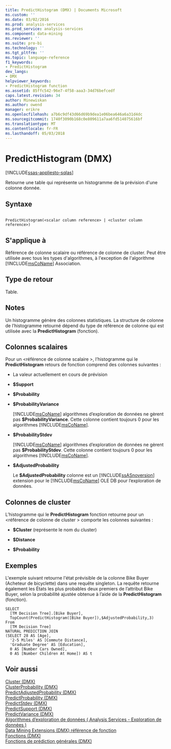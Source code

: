 ```yaml
---
title: PredictHistogram (DMX) | Documents Microsoft
ms.custom: ''
ms.date: 03/02/2016
ms.prod: analysis-services
ms.prod_service: analysis-services
ms.component: data-mining
ms.reviewer: ''
ms.suite: pro-bi
ms.technology: ''
ms.tgt_pltfrm: ''
ms.topic: language-reference
f1_keywords:
- PredictHistogram
dev_langs:
- DMX
helpviewer_keywords:
- PredictHistogram function
ms.assetid: 85ffc542-96e7-4f58-aaa3-34d76befcedf
caps.latest.revision: 34
author: Minewiskan
ms.author: owend
manager: erikre
ms.openlocfilehash: a7b6c9df43d66d69b9dea1e06bea646a6a31d4dc
ms.sourcegitcommit: 1740f3090b168c0e809611a7aa6fd514075616bf
ms.translationtype: MT
ms.contentlocale: fr-FR
ms.lasthandoff: 05/03/2018
---
```

# <a name="predicthistogram-dmx"></a>PredictHistogram (DMX)
[!INCLUDE[ssas-appliesto-sqlas](../includes/ssas-appliesto-sqlas.md)]

  Retourne une table qui représente un histogramme de la prévision d'une colonne donnée.  
  
## <a name="syntax"></a>Syntaxe  
  
```  
  
PredictHistogram(<scalar column reference> | <cluster column reference>)  
```  
  
## <a name="applies-to"></a>S'applique à  
 Référence de colonne scalaire ou référence de colonne de cluster. Peut être utilisée avec tous les types d'algorithmes, à l'exception de l'algorithme [!INCLUDE[msCoName](../includes/msconame-md.md)] Association.  
  
## <a name="return-type"></a>Type de retour  
 Table.  
  
## <a name="remarks"></a>Notes  
 Un histogramme génère des colonnes statistiques. La structure de colonne de l’histogramme retourné dépend du type de référence de colonne qui est utilisée avec la **PredictHistogram** (fonction).  
  
## <a name="scalar-columns"></a>Colonnes scalaires  
 Pour un \<référence de colonne scalaire >, l’histogramme qui le **PredictHistogram** retours de fonction comprend des colonnes suivantes :  
  
-   La valeur actuellement en cours de prévision  
  
-   **$Support**  
  
-   **$Probability**  
  
-   **$ProbabilityVariance**  
  
     [!INCLUDE[msCoName](../includes/msconame-md.md)] algorithmes d’exploration de données ne gèrent pas **$ProbabilityVariance**. Cette colonne contient toujours 0 pour les algorithmes [!INCLUDE[msCoName](../includes/msconame-md.md)].  
  
-   **$ProbabilityStdev**  
  
     [!INCLUDE[msCoName](../includes/msconame-md.md)] algorithmes d’exploration de données ne gèrent pas **$ProbabilityStdev**. Cette colonne contient toujours 0 pour les algorithmes [!INCLUDE[msCoName](../includes/msconame-md.md)].  
  
-   **$AdjustedProbability**  
  
     Le **$AdjustedProbability** colonne est un [!INCLUDE[ssASnoversion](../includes/ssasnoversion-md.md)] extension pour le [!INCLUDE[msCoName](../includes/msconame-md.md)] OLE DB pour l’exploration de données.  
  
## <a name="cluster-columns"></a>Colonnes de cluster  
 L’histogramme qui le **PredictHistogram** fonction retourne pour un \<référence de colonne de cluster > comporte les colonnes suivantes :  
  
-   **$Cluster** (représente le nom du cluster)  
  
-   **$Distance**  
  
-   **$Probability**  
  
## <a name="examples"></a>Exemples  
 L'exemple suivant retourne l'état prévisible de la colonne Bike Buyer (Acheteur de bicyclette) dans une requête singleton. La requête retourne également les États les plus probables deux premiers de l’attribut Bike Buyer, selon la probabilité ajustée obtenue à l’aide de la **PredictHistogram** (fonction).  
  
```  
SELECT  
  [TM Decision Tree].[Bike Buyer],  
  TopCount(PredictHistogram([Bike Buyer]),$AdjustedProbability,3)  
From  
  [TM Decision Tree]  
NATURAL PREDICTION JOIN  
(SELECT 28 AS [Age],  
  '2-5 Miles' AS [Commute Distance],  
  'Graduate Degree' AS [Education],  
  0 AS [Number Cars Owned],  
  0 AS [Number Children At Home]) AS t  
```  
  
## <a name="see-also"></a>Voir aussi  
 [Cluster &#40;DMX&#41;](../dmx/cluster-dmx.md)   
 [ClusterProbability &#40;DMX&#41;](../dmx/clusterprobability-dmx.md)   
 [PredictAdjustedProbability &#40;DMX&#41;](../dmx/predictadjustedprobability-dmx.md)   
 [PredictProbability &#40;DMX&#41;](../dmx/predictprobability-dmx.md)   
 [PredictStdev &#40;DMX&#41;](../dmx/predictstdev-dmx.md)   
 [PredictSupport &#40;DMX&#41;](../dmx/predictsupport-dmx.md)   
 [PredictVariance &#40;DMX&#41;](../dmx/predictvariance-dmx.md)   
 [Algorithmes d’exploration de données &#40; Analysis Services - Exploration de données &#41;](../analysis-services/data-mining/data-mining-algorithms-analysis-services-data-mining.md)   
 [Data Mining Extensions &#40;DMX&#41; référence de fonction](../dmx/data-mining-extensions-dmx-function-reference.md)   
 [Fonctions &#40;DMX&#41;](../dmx/functions-dmx.md)   
 [Fonctions de prédiction générales &#40;DMX&#41;](../dmx/general-prediction-functions-dmx.md)  
  
  
